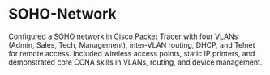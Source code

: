 # SOHO-Network
Configured a SOHO network in Cisco Packet Tracer with four VLANs (Admin, Sales, Tech, Management), inter-VLAN routing, DHCP, and Telnet for remote access. Included wireless access points, static IP printers, and demonstrated core CCNA skills in VLANs, routing, and device management.

